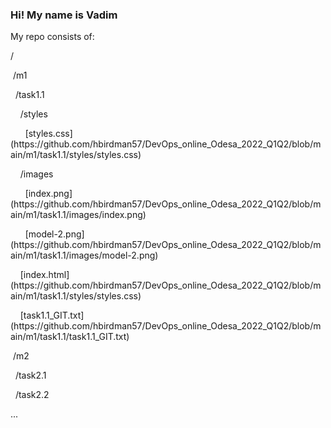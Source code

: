 ### Hi! My name is Vadim 
My repo consists of:

/
<p>&nbsp/m1</p>
  <p>&nbsp&nbsp/task1.1</p>
       <p> &nbsp&nbsp&nbsp&nbsp/styles</p>
            <p> &nbsp&nbsp&nbsp&nbsp&nbsp&nbsp[styles.css](https://github.com/hbirdman57/DevOps_online_Odesa_2022_Q1Q2/blob/main/m1/task1.1/styles/styles.css)</p>
        <p>&nbsp&nbsp&nbsp&nbsp/images</p>
              <p>&nbsp&nbsp&nbsp&nbsp&nbsp&nbsp[index.png](https://github.com/hbirdman57/DevOps_online_Odesa_2022_Q1Q2/blob/main/m1/task1.1/images/index.png)</p>
              <p>&nbsp&nbsp&nbsp&nbsp&nbsp&nbsp[model-2.png](https://github.com/hbirdman57/DevOps_online_Odesa_2022_Q1Q2/blob/main/m1/task1.1/images/model-2.png)</p>
        <p>&nbsp&nbsp&nbsp&nbsp[index.html](https://github.com/hbirdman57/DevOps_online_Odesa_2022_Q1Q2/blob/main/m1/task1.1/styles/styles.css)</p>
        <p>&nbsp&nbsp&nbsp&nbsp[task1.1_GIT.txt](https://github.com/hbirdman57/DevOps_online_Odesa_2022_Q1Q2/blob/main/m1/task1.1/task1.1_GIT.txt)</p>
<p> &nbsp/m2</p>
  <p> &nbsp&nbsp/task2.1</p>
  <p> &nbsp&nbsp/task2.2</p>
   ...
  


